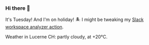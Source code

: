 ### Hi there :wave:

It's Tuesday! And I'm on holiday! :desert_island: I might be tweaking my [Slack workspace analyzer action](https://github.com/bewuethr/slack-analyzer).

Weather in Lucerne CH: partly cloudy, at +20°C.
